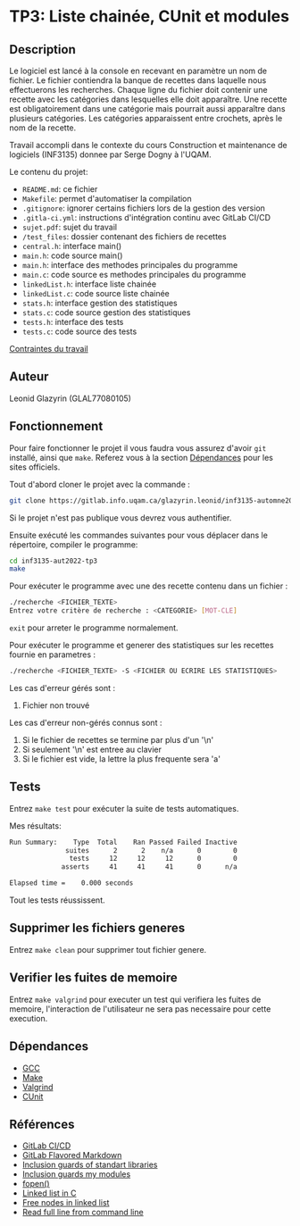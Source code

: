 # TP3: Liste chainée, CUnit et modules


## Description

Le logiciel est lancé à la console en recevant en paramètre un nom de fichier.
Le fichier contiendra la banque de recettes dans laquelle nous effectuerons 
les recherches. Chaque ligne du fichier doit contenir une recette avec les 
catégories dans lesquelles elle doit apparaître. Une recette est obligatoirement 
dans une catégorie mais pourrait aussi apparaître dans plusieurs catégories. Les
catégories apparaissent entre crochets, après le nom de la recette.

Travail accompli dans le contexte du cours 
Construction et maintenance de logiciels (INF3135) donnee par Serge Dogny à
l'UQAM.

Le contenu du projet:

* `README.md`: ce fichier
* `Makefile`: permet d'automatiser la compilation
* `.gitignore`: ignorer certains fichiers lors de la gestion des version
* `.gitla-ci.yml`: instructions d'intégration continu avec GitLab CI/CD
* `sujet.pdf`: sujet du travail
* `/test_files`: dossier contenant des fichiers de recettes
* `central.h`: interface main()
* `main.h`: code source main()
* `main.h`: interface des methodes principales du programme
* `main.c`: code source es methodes principales du programme
* `linkedList.h`: interface liste chainée
* `linkedList.c`: code source liste chainée
* `stats.h`: interface gestion des statistiques
* `stats.c`: code source gestion des statistiques
* `tests.h`: interface des tests
* `tests.c`: code source des tests

[Contraintes du travail](sujet.pdf)

## Auteur

Leonid Glazyrin (GLAL77080105)

## Fonctionnement

Pour faire fonctionner le projet il vous faudra vous assurez d'avoir `git`
installé, ainsi que `make`. Referez vous à la section [Dépendances](#dépendances) 
pour les sites officiels.

Tout d'abord cloner le projet avec la commande :
```sh
git clone https://gitlab.info.uqam.ca/glazyrin.leonid/inf3135-automne2022-tp3.git
```
Si le projet n'est pas publique vous devrez vous authentifier.

Ensuite exécuté les commandes suivantes pour vous déplacer dans le répertoire, 
compiler le programme:
```sh
cd inf3135-aut2022-tp3
make
```

Pour exécuter le programme avec une des recette contenu dans un fichier :
```sh
./recherche <FICHIER_TEXTE>
Entrez votre critère de recherche : <CATEGORIE> [MOT-CLE]
```
`exit` pour arreter le programme normalement.

Pour exécuter le programme et generer des statistiques sur les recettes fournie en parametres :
```sh
./recherche <FICHIER_TEXTE> -S <FICHIER OU ECRIRE LES STATISTIQUES>
```

Les cas d'erreur gérés sont :

1. Fichier non trouvé

Les cas d'erreur non-gérés connus sont :

1. Si le fichier de recettes se termine par plus d'un '\n'
2. Si seulement '\n' est entree au clavier
3. Si le fichier est vide, la lettre la plus frequente sera 'a'

## Tests

Entrez `make test` pour exécuter la suite de tests automatiques.

Mes résultats:
```sh
Run Summary:    Type  Total    Ran Passed Failed Inactive
              suites      2      2    n/a      0        0
               tests     12     12     12      0        0
             asserts     41     41     41      0      n/a

Elapsed time =    0.000 seconds
```
Tout les  tests réussissent.

## Supprimer les fichiers generes

Entrez `make clean` pour supprimer tout fichier genere.

## Verifier les fuites de memoire

Entrez `make valgrind` pour executer un test qui verifiera les fuites de memoire,
l'interaction de l'utilisateur ne sera pas necessaire pour cette execution.

## Dépendances

* [GCC](https://gcc.gnu.org/)
* [Make](https://www.gnu.org/software/make/manual/make.html)
* [Valgrind](https://valgrind.org/)
* [CUnit](https://cunit.sourceforge.net/)

## Références

* [GitLab CI/CD](https://docs.gitlab.com/ee/ci/)
* [GitLab Flavored Markdown](https://docs.gitlab.com/ee/user/markdown.html)
* [Inclusion guards of standart libraries](https://stackoverflow.com/a/25361340)
* [Inclusion guards my modules](https://stackoverflow.com/a/5128719)
* [fopen()](hhttps://www.tutorialspoint.com/c_standard_library/c_function_fopen.htm)
* [Linked list in C](https://www.scaler.com/topics/c/linked-list-in-c/)
* [Free nodes in linked list](https://stackoverflow.com/questions/6417158/c-how-to-free-nodes-in-the-linked-list)
* [Read full line from command line](https://stackoverflow.com/a/6282236)